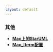 ```yaml
---
layout: default
---
```



### 其他
  * **[Mac上的StarUML](./detail/MAC上的StarUML.html)**
  * **[Mac_Iterm配置](./detail/mac_iterm配置.html)**


